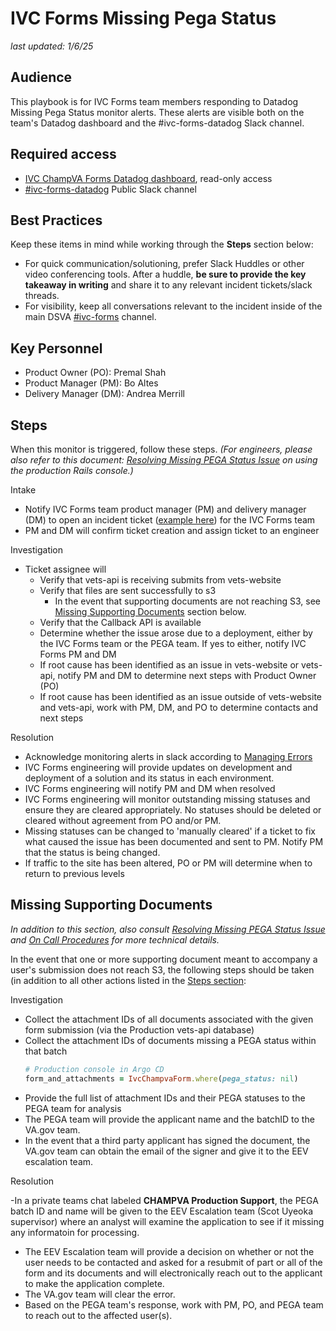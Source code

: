 # IVC Forms **Missing Pega Status**

_last updated: 1/6/25_  

## Audience 

This playbook is for IVC Forms team members responding to Datadog Missing Pega Status monitor alerts. These alerts are visible both on the team's Datadog dashboard and the #ivc-forms-datadog Slack channel.


## Required access

- [IVC ChampVA Forms Datadog dashboard](https://vagov.ddog-gov.com/dashboard/zsa-453-at7/ivc-champva-forms), read-only access
- [#ivc-forms-datadog](https://dsva.slack.com/archives/C06RQR7V9CM) Public Slack channel


## Best Practices

Keep these items in mind while working through the **Steps** section below:

- For quick communication/solutioning, prefer Slack Huddles or other video conferencing tools. After a huddle, **be sure to provide the key takeaway in writing** and share it to any relevant incident tickets/slack threads.
- For visibility, keep all conversations relevant to the incident inside of the main DSVA  [#ivc-forms](https://dsva.slack.com/archives/C05UDS77ZPH) channel.

## Key Personnel

- Product Owner (PO): Premal Shah
- Product Manager (PM): Bo Altes
- Delivery Manager (DM): Andrea Merrill

## Steps

When this monitor is triggered, follow these steps. _(For engineers, please also refer to this document: [Resolving Missing PEGA Status Issue](https://github.com/department-of-veterans-affairs/va.gov-team/blob/master/products/health-care/champva/resolving-missing-pega-status.md) on using the production Rails console.)_

Intake
- Notify IVC Forms team product manager (PM) and delivery manager (DM) to open an incident ticket ([example here](https://github.com/department-of-veterans-affairs/va.gov-team/issues/94827)) for the IVC Forms team
- PM and DM will confirm ticket creation and assign ticket to an engineer

Investigation
- Ticket assignee will
  - Verify that vets-api is receiving submits from vets-website
  - Verify that files are sent successfully to s3
    - In the event that supporting documents are not reaching S3, see [Missing Supporting Documents](#missing-supporting-documents) section below.
  - Verify that the Callback API is available
  - Determine whether the issue arose due to a deployment, either by the IVC Forms team or the PEGA team. If yes to either, notify IVC Forms PM and DM
  - If root cause has been identified as an issue in vets-website or vets-api, notify PM and DM to determine next steps with Product Owner (PO)
  - If root cause has been identified as an issue outside of vets-website and vets-api, work with PM, DM, and PO to determine contacts and next steps

Resolution
- Acknowledge monitoring alerts in slack according to [Managing Errors](https://github.com/department-of-veterans-affairs/va.gov-team-sensitive/blob/master/platform/practices/zero-silent-failures/managing-errors.md#define-an-on-call-rotation--monitor-errors-in-slack)
- IVC Forms engineering will provide updates on development and deployment of a solution and its status in each environment.
- IVC Forms engineering will notify PM and DM when resolved
- IVC Forms engineering will monitor outstanding missing statuses and ensure they are cleared appropriately. No statuses should be deleted or cleared without agreement from PO and/or PM.
- Missing statuses can be changed to 'manually cleared' if a ticket to fix what caused the issue has been documented and sent to PM.  Notify PM that the status is being changed.
- If traffic to the site has been altered, PO or PM will determine when to return to previous levels
  
## Missing Supporting Documents

_In addition to this section, also consult [Resolving Missing PEGA Status Issue](https://github.com/department-of-veterans-affairs/va.gov-team/blob/master/products/health-care/champva/resolving-missing-pega-status.md) and [On Call Procedures](https://github.com/department-of-veterans-affairs/va.gov-team/blob/master/products/health-care/champva/team/on-call-procedures.md) for more technical details._

In the event that one or more supporting document meant to accompany a user's submission does not reach S3, the following steps should be taken (in addition to all other actions listed in the [Steps section](#steps):

Investigation
- Collect the attachment IDs of all documents associated with the given form submission (via the Production vets-api database)
- Collect the attachment IDs of documents missing a PEGA status within that batch
  ```ruby
  # Production console in Argo CD
  form_and_attachments = IvcChampvaForm.where(pega_status: nil)
  ```
- Provide the full list of attachment IDs and their PEGA statuses to the PEGA team for analysis
 - The PEGA team will provide the applicant name and the batchID to the VA.gov team.
 - In the event that a third party applicant has signed the document, the VA.gov team can obtain the email of the signer and give it to the EEV escalation team.

Resolution

  -In a private teams chat labeled **CHAMPVA Production Support**, the PEGA batch ID and name will be given to the EEV Escalation team (Scot Uyeoka supervisor) where an analyst will examine the application to see if it missing any informatoin for processing.
  - The EEV Escalation team will provide a decision on whether or not the user needs to be contacted and asked for a resubmit of part or all of the form and its documents and will electronically reach out to the applicant to make the application complete.
  - The VA.gov team will clear the error.
  - Based on the PEGA team's response, work with PM, PO, and PEGA team to reach out to the affected user(s).
 

